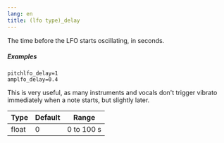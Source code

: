 ```yaml
---
lang: en
title: (lfo type)_delay
---
```

The time before the LFO starts oscillating, in seconds.

##### Examples

```
pitchlfo_delay=1
amplfo_delay=0.4
```

This is very useful, as many instruments and vocals don't trigger vibrato
immediately when a note starts, but slightly later.

| Type  | Default | Range      |
| ---   | ---     | ---        |
| float | 0       | 0 to 100 s |
